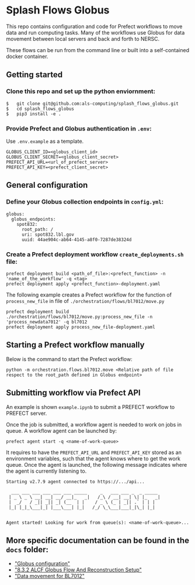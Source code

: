 # Splash Flows Globus

This repo contains configuration and code for Prefect workflows to move data and run computing tasks.  Many of the workflows use Globus for data movement between local servers and back and forth to NERSC.

These flows can be run from the command line or built into a self-contained docker container.

## Getting started

### Clone this repo and set up the python enviornment:
```
$   git clone git@github.com:als-computing/splash_flows_globus.git
$   cd splash_flows_globus
$   pip3 install -e .
```

###  Provide Prefect and Globus authentication in `.env`:

Use `.env.example` as a template.

```
GLOBUS_CLIENT_ID=<globus_client_id>
GLOBUS_CLIENT_SECRET=<globus_client_secret>
PREFECT_API_URL=<url_of_prefect_server>
PREFECT_API_KEY=<prefect_client_secret>
```

## General configuration

### Define your Globus collection endpoints in `config.yml`:

```
globus:
  globus_endpoints:
    spot832:
      root_path: /
      uri: spot832.lbl.gov
      uuid: 44ae904c-ab64-4145-a8f0-7287de38324d
```

### Create a Prefect deployment workflow `create_deployments.sh` file:

```
prefect deployment build <path_of_file>:<prefect_function> -n 'name_of_the_workflow' -q <tag>
prefect deployment apply <prefect_function>-deployment.yaml
```

The following example creates a Prefect workflow for the function of `process_new_file` in file of `./orchestration/flows/bl7012/move.py`

```
prefect deployment build ./orchestration/flows/bl7012/move.py:process_new_file -n 'process_newdata7012' -q bl7012
prefect deployment apply process_new_file-deployment.yaml
```

## Starting a Prefect workflow manually

Below is the command to start the Prefect workflow:
```
python -m orchestration.flows.bl7012.move <Relative path of file respect to the root_path defined in Globus endpoint>
```

## Submitting workflow via Prefect API

An example is shown `example.ipynb` to submit a PREFECT workflow to PREFECT server. 

Once the job is submitted, a workflow agent is needed to work on jobs in queue. A workflow agent can be launched by:

```
prefect agent start -q <name-of-work-queue>
```

It requires to have the `PREFECT_API_URL` and `PREFECT_API_KEY` stored as an environment variables, such that the agent knows where to get the work queue. Once the agent is launched, the following message indicates where the agent is currently listening to.

```
Starting v2.7.9 agent connected to https://.../api...

  ___ ___ ___ ___ ___ ___ _____     _   ___ ___ _  _ _____
 | _ \ _ \ __| __| __/ __|_   _|   /_\ / __| __| \| |_   _|
 |  _/   / _|| _|| _| (__  | |    / _ \ (_ | _|| .` | | |
 |_| |_|_\___|_| |___\___| |_|   /_/ \_\___|___|_|\_| |_|


Agent started! Looking for work from queue(s): <name-of-work-queue>...
```

## More specific documentation can be found in the `docs` folder:

* ["Globus configuration"](./docs/globus.md)
* ["8.3.2 ALCF Globus Flow And Reconstruction Setup"](./docs/bl832_ALCF.md)
* ["Data movement for BL7012"](./docs/bl7012.md)